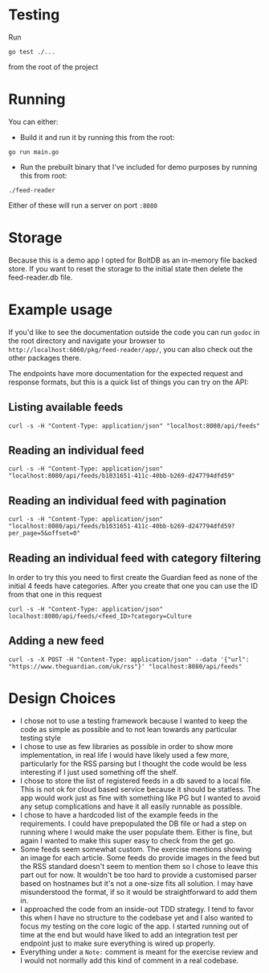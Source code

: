 # Testing

Run 
```
go test ./...
```
from the root of the project

# Running

You can either:
- Build it and run it by running this from the root:
```
go run main.go
```
- Run the prebuilt binary that I've included for demo purposes by running this from root:
```
./feed-reader
```

Either of these will run a server on port `:8080`

# Storage

Because this is a demo app I opted for BoltDB as an in-memory file backed store. If you want to reset the storage to the initial state then delete the feed-reader.db file.

# Example usage

If you'd like to see the documentation outside the code you can run `godoc` in the root directory and navigate your browser to `http://localhost:6060/pkg/feed-reader/app/`, you can also check out the other packages there.

The endpoints have more documentation for the expected request and response formats, but this is a quick list of things you can try on the API:

## Listing available feeds
```
curl -s -H "Content-Type: application/json" "localhost:8080/api/feeds"
```
## Reading an individual feed
```
curl -s -H "Content-Type: application/json" "localhost:8080/api/feeds/b1031651-411c-40bb-b269-d247794dfd59"
```
## Reading an individual feed with pagination
```
curl -s -H "Content-Type: application/json" "localhost:8080/api/feeds/b1031651-411c-40bb-b269-d247794dfd59?per_page=5&offset=0"
```
## Reading an individual feed with category filtering
In order to try this you need to first create the Guardian feed as none of the initial 4 feeds have categories. After you create that one you can use the ID from that one in this request
```
curl -s -H "Content-Type: application/json" localhost:8080/api/feeds/<feed_ID>?category=Culture
```
## Adding a new feed
```
curl -s -X POST -H "Content-Type: application/json" --data '{"url": "https://www.theguardian.com/uk/rss"}' "localhost:8080/api/feeds"
```

# Design Choices
- I chose not to use a testing framework because I wanted to keep the code as simple as possible and to not lean towards any particular testing style
- I chose to use as few libraries as possible in order to show more implementation, in real life I would have likely used a few more, particularly for the RSS parsing but I thought the code would be less interesting if I just used something off the shelf.
- I chose to store the list of registered feeds in a db saved to a local file. This is not ok for cloud based service because it should be statless. The app would work just as fine with something like PG but I wanted to avoid any setup complications and have it all easily runnable as possible.
- I chose to have a hardcoded list of the example feeds in the requirements. I could have prepopulated the DB file or had a step on running where I would make the user populate them. Either is fine, but again I wanted to make this super easy to check from the get go.
- Some feeds seem somewhat custom. The exercise mentions showing an image for each article. Some feeds do provide images in the feed but the RSS standard doesn't seem to mention them so I chose to leave this part out for now. It wouldn't be too hard to provide a customised parser based on hostnames but it's not a one-size fits all solution. I may have misunderstood the format, if so it would be straightforward to add them in.
- I approached the code from an inside-out TDD strategy. I tend to favor this when I have no structure to the codebase yet and I also wanted to focus my testing on the core logic of the app. I started running out of time at the end but would have liked to add an integration test per endpoint just to make sure everything is wired up properly.
- Everything under a `Note:` comment is meant for the exercise review and I would not normally add this kind of comment in a real codebase.

